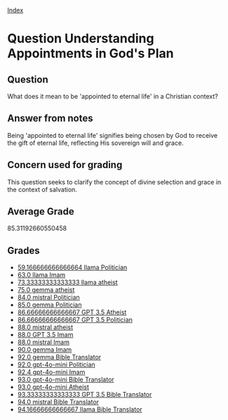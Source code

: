 
[Index](../../index.md)
# Question Understanding Appointments in God's Plan
## Question
What does it mean to be 'appointed to eternal life' in a Christian context?

## Answer from notes
Being 'appointed to eternal life' signifies being chosen by God to receive the gift of eternal life, reflecting His sovereign will and grace.

## Concern used for grading
This question seeks to clarify the concept of divine selection and grace in the context of salvation.

## Average Grade
85.31192660550458

## Grades
 * [59.166666666666664 llama Politician](../answers/llama_Politician/Understanding_Appointments_in_God_s_Plan.md)
 * [63.0 llama Imam](../answers/llama_Imam/Understanding_Appointments_in_God_s_Plan.md)
 * [73.33333333333333 llama atheist](../answers/llama_atheist/Understanding_Appointments_in_God_s_Plan.md)
 * [75.0 gemma atheist](../answers/gemma_atheist/Understanding_Appointments_in_God_s_Plan.md)
 * [84.0 mistral Politician](../answers/mistral_Politician/Understanding_Appointments_in_God_s_Plan.md)
 * [85.0 gemma Politician](../answers/gemma_Politician/Understanding_Appointments_in_God_s_Plan.md)
 * [86.66666666666667 GPT 3.5 Atheist](../answers/GPT_3.5_Atheist/Understanding_Appointments_in_God_s_Plan.md)
 * [86.66666666666667 GPT 3.5 Politician](../answers/GPT_3.5_Politician/Understanding_Appointments_in_God_s_Plan.md)
 * [88.0 mistral atheist](../answers/mistral_atheist/Understanding_Appointments_in_God_s_Plan.md)
 * [88.0 GPT 3.5 Imam](../answers/GPT_3.5_Imam/Understanding_Appointments_in_God_s_Plan.md)
 * [88.0 mistral Imam](../answers/mistral_Imam/Understanding_Appointments_in_God_s_Plan.md)
 * [90.0 gemma Imam](../answers/gemma_Imam/Understanding_Appointments_in_God_s_Plan.md)
 * [92.0 gemma Bible Translator](../answers/gemma_Bible_Translator/Understanding_Appointments_in_God_s_Plan.md)
 * [92.0 gpt-4o-mini Politician](../answers/gpt-4o-mini_Politician/Understanding_Appointments_in_God_s_Plan.md)
 * [92.4 gpt-4o-mini Imam](../answers/gpt-4o-mini_Imam/Understanding_Appointments_in_God_s_Plan.md)
 * [93.0 gpt-4o-mini Bible Translator](../answers/gpt-4o-mini_Bible_Translator/Understanding_Appointments_in_God_s_Plan.md)
 * [93.0 gpt-4o-mini Atheist](../answers/gpt-4o-mini_Atheist/Understanding_Appointments_in_God_s_Plan.md)
 * [93.33333333333333 GPT 3.5 Bible Translator](../answers/GPT_3.5_Bible_Translator/Understanding_Appointments_in_God_s_Plan.md)
 * [94.0 mistral Bible Translator](../answers/mistral_Bible_Translator/Understanding_Appointments_in_God_s_Plan.md)
 * [94.16666666666667 llama Bible Translator](../answers/llama_Bible_Translator/Understanding_Appointments_in_God_s_Plan.md)
